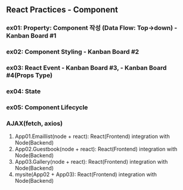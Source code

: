 ## React Practices - Component

### ex01: Property: Component 작성 (Data Flow: Top->down) - Kanban Board #1
### ex02: Component Styling                               - Kanban Board #2
### ex03: React Event                                     - Kanban Board #3, - Kanban Board #4(Props Type)
### ex04: State 
### ex05: Component Lifecycle

### AJAX(fetch, axios)
1. App01.Emaillist(node + react): React(Frontend) integration with Node(Backend)
2. App02.Guestbook(node + react): React(Frontend) integration with Node(Backend)
3. App03.Gallery(node + react): React(Frontend) integration with Node(Backend)
4. mysite(App02 + App03): React(Frontend) integration with Node(Backend)